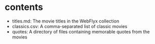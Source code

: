# contents

- titles.md: The movie titles in the WebFlyx collection
- classics.csv: A comma-separated list of classic movies
- quotes: A directory of files containing memorable quotes from the movies


